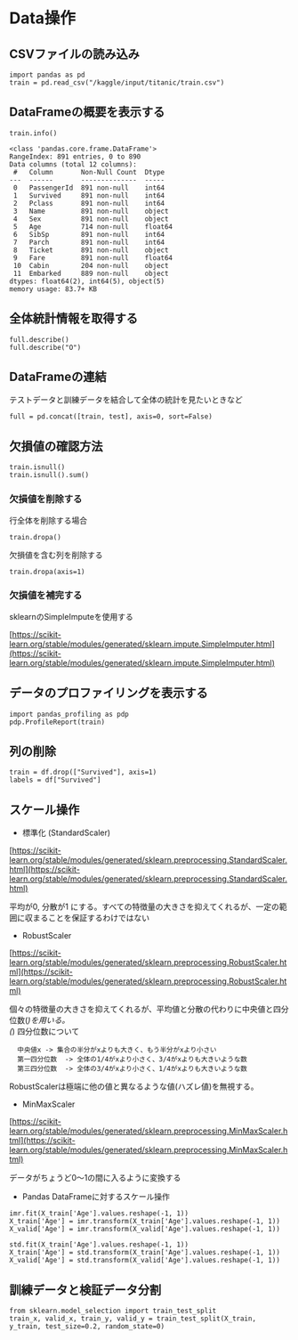 # Data操作

## CSVファイルの読み込み

```
import pandas as pd
train = pd.read_csv("/kaggle/input/titanic/train.csv")
```

## DataFrameの概要を表示する
```
train.info()

<class 'pandas.core.frame.DataFrame'>
RangeIndex: 891 entries, 0 to 890
Data columns (total 12 columns):
 #   Column       Non-Null Count  Dtype  
---  ------       --------------  -----  
 0   PassengerId  891 non-null    int64  
 1   Survived     891 non-null    int64  
 2   Pclass       891 non-null    int64  
 3   Name         891 non-null    object 
 4   Sex          891 non-null    object 
 5   Age          714 non-null    float64
 6   SibSp        891 non-null    int64  
 7   Parch        891 non-null    int64  
 8   Ticket       891 non-null    object 
 9   Fare         891 non-null    float64
 10  Cabin        204 non-null    object 
 11  Embarked     889 non-null    object 
dtypes: float64(2), int64(5), object(5)
memory usage: 83.7+ KB
```

## 全体統計情報を取得する

```
full.describe()
full.describe("O")
```

## DataFrameの連結

テストデータと訓練データを結合して全体の統計を見たいときなど

```
full = pd.concat([train, test], axis=0, sort=False)
```

## 欠損値の確認方法

```
train.isnull()
train.isnull().sum()
```

### 欠損値を削除する

行全体を削除する場合
```
train.dropa()
```

欠損値を含む列を削除する
```
train.dropa(axis=1)
```

### 欠損値を補完する

sklearnのSimpleImputeを使用する

[https://scikit-learn.org/stable/modules/generated/sklearn.impute.SimpleImputer.html](https://scikit-learn.org/stable/modules/generated/sklearn.impute.SimpleImputer.html)



## データのプロファイリングを表示する

```
import pandas_profiling as pdp
pdp.ProfileReport(train)
```

## 列の削除

```
train = df.drop(["Survived"], axis=1)
labels = df["Survived"]
```

## スケール操作

* 標準化 (StandardScaler)

[https://scikit-learn.org/stable/modules/generated/sklearn.preprocessing.StandardScaler.html](https://scikit-learn.org/stable/modules/generated/sklearn.preprocessing.StandardScaler.html)

平均が0, 分散が1 にする。すべての特徴量の大きさを抑えてくれるが、一定の範囲に収まることを保証するわけではない


* RobustScaler

[https://scikit-learn.org/stable/modules/generated/sklearn.preprocessing.RobustScaler.html](https://scikit-learn.org/stable/modules/generated/sklearn.preprocessing.RobustScaler.html)

個々の特徴量の大きさを抑えてくれるが、平均値と分散の代わりに中央値と四分位数(*)を用いる。  
(*) 四分位数について
```
  中央値x -> 集合の半分がxよりも大きく、もう半分がxより小さい
  第一四分位数  -> 全体の1/4がxより小さく、3/4がxよりも大きいような数
  第三四分位数  -> 全体の3/4がxより小さく、1/4がxよりも大きいような数
```

RobustScalerは極端に他の値と異なるような値(ハズレ値)を無視する。


* MinMaxScaler

[https://scikit-learn.org/stable/modules/generated/sklearn.preprocessing.MinMaxScaler.html](https://scikit-learn.org/stable/modules/generated/sklearn.preprocessing.MinMaxScaler.html)

データがちょうど0〜1の間に入るように変換する


* Pandas DataFrameに対するスケール操作

```
imr.fit(X_train['Age'].values.reshape(-1, 1))
X_train['Age'] = imr.transform(X_train['Age'].values.reshape(-1, 1))
X_valid['Age'] = imr.transform(X_valid['Age'].values.reshape(-1, 1))

std.fit(X_train['Age'].values.reshape(-1, 1))
X_train['Age'] = std.transform(X_train['Age'].values.reshape(-1, 1))
X_valid['Age'] = std.transform(X_valid['Age'].values.reshape(-1, 1))
```


## 訓練データと検証データ分割

```
from sklearn.model_selection import train_test_split
train_x, valid_x, train_y, valid_y = train_test_split(X_train, y_train, test_size=0.2, random_state=0)
```